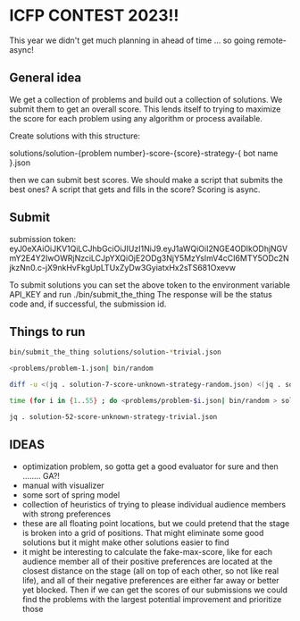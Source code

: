 # ICFP CONTEST 2023!!

This year we didn't get much planning in ahead of time ... so going remote-async!

## General idea

We get a collection of problems and build out a collection of solutions. We submit them to get an overall score. This lends itself to trying to maximize the score for each problem using any algorithm or process available.

Create solutions with this structure:

  solutions/solution-{problem number}-score-{score}-strategy-{ bot name }.json

then we can submit best scores. We should make a script that submits the best ones? A script that gets and fills in the score? Scoring is async.

## Submit

submission token: eyJ0eXAiOiJKV1QiLCJhbGciOiJIUzI1NiJ9.eyJ1aWQiOiI2NGE4ODlkODhjNGVmY2E4Y2IwOWRjNzciLCJpYXQiOjE2ODg3NjY5MzYsImV4cCI6MTY5ODc2NjkzNn0.c-jX9nkHvFkgUpLTUxZyDw3GyiatxHx2sTS681Oxevw

To submit solutions you can set the above token to the environment variable API_KEY and run ./bin/submit_the_thing <list of solution files>
The response will be the status code and, if successful, the submission id.

## Things to run

```sh
bin/submit_the_thing solutions/solution-*trivial.json

<problems/problem-1.json| bin/random

diff -u <(jq . solution-7-score-unknown-strategy-random.json) <(jq . solution-7-score-unknown-strategy-trivial.json )

time (for i in {1..55} ; do <problems/problem-$i.json| bin/random > solutions/solution-$i-score-unknown-strategy-random.json ; done)

jq . solution-52-score-unknown-strategy-trivial.json
```

## IDEAS

* optimization problem, so gotta get a good evaluator for sure and then ........ GA?!
* manual with visualizer
* some sort of spring model
* collection of heuristics of trying to please individual audience members with strong preferences
* these are all floating point locations, but we could pretend that the stage is broken into a grid of positions. That might eliminate some good solutions but it might make other solutions easier to find
* it might be interesting to calculate the fake-max-score, like for each audience member all of their positive preferences are located at the closest distance on the stage (all on top of each other, so not like real life), and all of their negative preferences are either far away or better yet blocked. Then if we can get the scores of our submissions we could find the problems with the largest potential improvement and prioritize those
